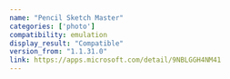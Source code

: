 ```yaml
---
name: "Pencil Sketch Master"
categories: ['photo']
compatibility: emulation
display_result: "Compatible"
version_from: "1.1.31.0"
link: https://apps.microsoft.com/detail/9NBLGGH4NM41
---
```

